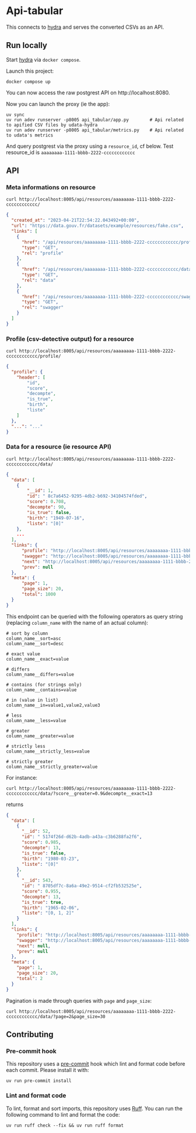 # Api-tabular

This connects to [hydra](https://github.com/datagouv/hydra) and serves the converted CSVs as an API.

## Run locally

Start [hydra](https://github.com/datagouv/hydra) via `docker compose`.

Launch this project:

```shell
docker compose up
```

You can now access the raw postgrest API on http://localhost:8080.

Now you can launch the proxy (ie the app):

```shell
uv sync
uv run adev runserver -p8005 api_tabular/app.py        # Api related to apified CSV files by udata-hydra
uv run adev runserver -p8005 api_tabular/metrics.py    # Api related to udata's metrics
```

And query postgrest via the proxy using a `resource_id`, cf below. Test resource_id is `aaaaaaaa-1111-bbbb-2222-cccccccccccc`

## API

### Meta informations on resource

```shell
curl http://localhost:8005/api/resources/aaaaaaaa-1111-bbbb-2222-cccccccccccc/
```

```json
{
  "created_at": "2023-04-21T22:54:22.043492+00:00",
  "url": "https://data.gouv.fr/datasets/example/resources/fake.csv",
  "links": [
    {
      "href": "/api/resources/aaaaaaaa-1111-bbbb-2222-cccccccccccc/profile/",
      "type": "GET",
      "rel": "profile"
    },
    {
      "href": "/api/resources/aaaaaaaa-1111-bbbb-2222-cccccccccccc/data/",
      "type": "GET",
      "rel": "data"
    },
    {
      "href": "/api/resources/aaaaaaaa-1111-bbbb-2222-cccccccccccc/swagger/",
      "type": "GET",
      "rel": "swagger"
    }
  ]
}
```

### Profile (csv-detective output) for a resource

```shell
curl http://localhost:8005/api/resources/aaaaaaaa-1111-bbbb-2222-cccccccccccc/profile/
```

```json
{
  "profile": {
    "header": [
        "id",
        "score",
        "decompte",
        "is_true",
        "birth",
        "liste"
    ]
  },
  "...": "..."
}
```

### Data for a resource (ie resource API)

```shell
curl http://localhost:8005/api/resources/aaaaaaaa-1111-bbbb-2222-cccccccccccc/data/
```

```json
{
  "data": [
    {
        "__id": 1,
        "id": " 8c7a6452-9295-4db2-b692-34104574fded",
        "score": 0.708,
        "decompte": 90,
        "is_true": false,
        "birth": "1949-07-16",
        "liste": "[0]"
    },
    ...
  ],
  "links": {
      "profile": "http://localhost:8005/api/resources/aaaaaaaa-1111-bbbb-2222-cccccccccccc/profile/",
      "swagger": "http://localhost:8005/api/resources/aaaaaaaa-1111-bbbb-2222-cccccccccccc/swagger/",
      "next": "http://localhost:8005/api/resources/aaaaaaaa-1111-bbbb-2222-cccccccccccc/data/?page=2&page_size=20",
      "prev": null
  },
  "meta": {
      "page": 1,
      "page_size": 20,
      "total": 1000
  }
}
```

This endpoint can be queried with the following operators as query string (replacing `column_name` with the name of an actual column):

```
# sort by column
column_name__sort=asc
column_name__sort=desc

# exact value
column_name__exact=value

# differs
column_name__differs=value

# contains (for strings only)
column_name__contains=value

# in (value in list)
column_name__in=value1,value2,value3

# less
column_name__less=value

# greater
column_name__greater=value

# strictly less
column_name__strictly_less=value

# strictly greater
column_name__strictly_greater=value
```

For instance:
```shell
curl http://localhost:8005/api/resources/aaaaaaaa-1111-bbbb-2222-cccccccccccc/data/?score__greater=0.9&decompte__exact=13
```
returns
```json
{
  "data": [
    {
      "__id": 52,
      "id": " 5174f26d-d62b-4adb-a43a-c3b6288fa2f6",
      "score": 0.985,
      "decompte": 13,
      "is_true": false,
      "birth": "1980-03-23",
      "liste": "[0]"
    },
    {
      "__id": 543,
      "id": " 8705df7c-8a6a-49e2-9514-cf2fb532525e",
      "score": 0.955,
      "decompte": 13,
      "is_true": true,
      "birth": "1965-02-06",
      "liste": "[0, 1, 2]"
    }
  ],
  "links": {
    "profile": "http://localhost:8005/api/resources/aaaaaaaa-1111-bbbb-2222-cccccccccccc/profile/",
    "swagger": "http://localhost:8005/api/resources/aaaaaaaa-1111-bbbb-2222-cccccccccccc/swagger/",
    "next": null,
    "prev": null
  },
  "meta": {
    "page": 1,
    "page_size": 20,
    "total": 2
  }
}
```

Pagination is made through queries with `page` and `page_size`:
```shell
curl http://localhost:8005/api/resources/aaaaaaaa-1111-bbbb-2222-cccccccccccc/data/?page=2&page_size=30
```


## Contributing

### Pre-commit hook

This repository uses a [pre-commit](https://pre-commit.com/) hook which lint and format code before each commit.
Please install it with:
```shell
uv run pre-commit install
```

### Lint and format code

To lint, format and sort imports, this repository uses [Ruff](https://astral.sh/ruff/).
You can run the following command to lint and format the code:
```shell
uv run ruff check --fix && uv run ruff format
```

